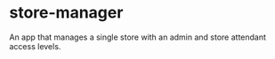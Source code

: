 # store-manager
An app that manages a single store with an admin and store attendant access levels.
